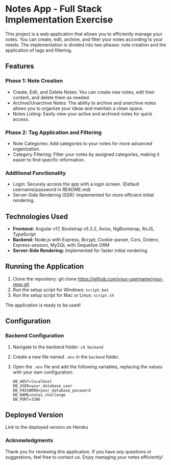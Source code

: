 # Notes App - Full Stack Implementation Exercise

This project is a web application that allows you to efficiently manage your notes. You can create, edit, archive, and filter your notes according to your needs. The implementation is divided into two phases: note creation and the application of tags and filtering.

## Features
### Phase 1: Note Creation 

- Create, Edit, and Delete Notes: You can create new notes, edit their content, and delete them as needed.
- Archive/Unarchive Notes: The ability to archive and unarchive notes allows you to organize your ideas and maintain a clean space.
- Notes Listing: Easily view your active and archived notes for quick access.

### Phase 2: Tag Application and Filtering

- Note Categories: Add categories to your notes for more advanced organization.
- Category Filtering: Filter your notes by assigned categories, making it easier to find specific information.

### Additional Functionality

- Login: Securely access the app with a login screen. (Default username/password in README.md)
- Server-Side Rendering (SSR): Implemented for more efficient initial rendering.

## Technologies Used

- **Frontend:** Angular v17, Bootstrap v5.3.2, Axios, NgBootstrap, RxJS, TypeScript
- **Backend:** Node.js with Express, Bcrypt, Cookie-parser, Cors, Dotenv, Express-session, MySQL with Sequelize ORM
- **Server-Side Rendering:** Implemented for faster initial rendering.

## Running the Application

1. Clone the repository: git clone https://github.com/your-username/your-repo.git
2. Run the setup script for Windows: `script.bat`
3. Run the setup script for Mac or Linux: `script.sh`

The application is ready to be used!

## Configuration

### Backend Configuration

1. Navigate to the backend folder: `cd backend`
2. Create a new file named `.env` in the `backend` folder.
3. Open the `.env` file and add the following variables, replacing the values with your own configuration:

   ```env
   DB_HOST=localhost
   DB_USER=your_database_user
   DB_PASSWORD=your_database_password
   DB_NAME=notas_challenge
   DB_PORT=3306

## Deployed Version
Link to the deployed version on Heroku

### Acknowledgments

Thank you for reviewing this application. If you have any questions or suggestions, feel free to contact us. Enjoy managing your notes efficiently!